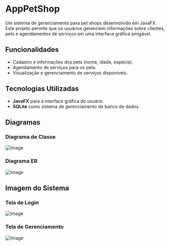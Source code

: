 # AppPetShop

Um sistema de gerenciamento para pet shops desenvolvido em JavaFX. Este projeto permite que os usuários gerenciem informações sobre clientes, pets e agendamentos de serviços em uma interface gráfica amigável.  

## Funcionalidades  
  
- Cadastro e informações dos pets (nome, idade, espécie).  
- Agendamento de serviços para os pets.  
- Visualização e gerenciamento de serviços disponíveis.

## Tecnologias Utilizadas  

- **JavaFX** para a interface gráfica do usuário.  
- **SQLite** como sistema de gerenciamento de banco de dados.  

## Diagramas  

### Diagrama de Classe  

![Image](https://github.com/user-attachments/assets/d6b4a10e-f124-4edd-a4cf-489951eccab7)

### Diagrama ER  

![Image](https://github.com/user-attachments/assets/3aa636d6-a73f-4067-a030-e005d1cc1fda)

## Imagem do Sistema

### Tela de Login

![Image](https://github.com/user-attachments/assets/5f73ac33-21e8-40b4-8d28-0e2d2747b123)

### Tela de Gerenciamento

![Image](https://github.com/user-attachments/assets/b0505cbc-7b3a-4d00-8789-f8fa9279125b)
